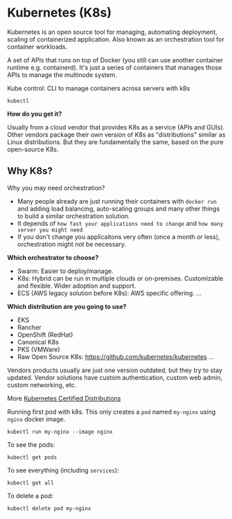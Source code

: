 # Kubernetes (K8s)

Kubernetes is an open source tool for managing, automating deployment, scaling of containerized application. Also known as an orchestration tool for container workloads.

A set of APIs that runs on top of Docker (you still can use another container runtime e.g. containerd). It's just a series of containers that manages those APIs to manage the multinode system.

Kube control: CLI to manage containers across servers with k8s
```
kubectl
```

__How do you get it?__

Usually from a cloud vendor that provides K8s as a service (APIs and GUIs). Other vendors package their own version of K8s as "distributions" similar as Linux distributions. But they are fundamentally the same, based on the pure open-source K8s.

## Why K8s?

Why you may need orchestration?

- Many people already are just running their containers with `docker run` and adding load balancing, auto-scaling groups and many other things to build a similar orchestration solution.
- It depends of `how fast your applications need to change` and `how many server you might need`
- If you don't change you applicaitons very often (once a month or less), orchestration might not be necessary.

__Which orchestrator to choose?__

- Swarm: Easier to deploy/manage.
- K8s: Hybrid can be run in multiple clouds or on-premises. Customizable and flexible. Wider adoption and support.
- ECS (AWS legacy solution before K8s): AWS specific offering.
...

__Which distribution are you going to use?__

- EKS
- Rancher
- OpenShift (RedHat)
- Canonical K8s
- PKS (VMWare)
- Raw Open Source K8s: https://github.com/kubernetes/kubernetes
...

Vendors products usually are just one version outdated, but they try to stay updated. Vendor solutions have custom authentication, custom web admin, custom networking, etc.

More [Kubernetes Certified Distributions](https://kubernetes.io/partners/#conformance)


Running first pod with k8s. This only creates a `pod` named `my-nginx` using `nginx` docker image.

```
kubectl run my-nginx --image nginx
```

To see the pods:

```
kubectl get pods
```

To see everything (including `services`):

```
kubectl get all
```

To delete a pod:

```
kubectl delete pod my-nginx
```